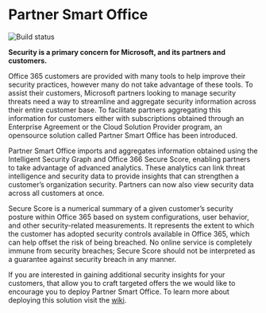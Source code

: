 # Partner Smart Office

![Build status](https://usocp.visualstudio.com/_apis/public/build/definitions/24f32206-cfd5-40e6-940d-0b99368492b0/11/badge)

**Security is a primary concern for Microsoft, and its partners and customers.**

Office 365 customers are provided with many tools to help improve their security practices, however many do not take advantage of these tools. To assist their customers, Microsoft partners looking to manage security threats need a way to streamline and aggregate security information across their entire customer base. To facilitate partners aggregating this information for customers either with subscriptions obtained through an Enterprise Agreement or the Cloud Solution Provider program, an opensource solution called Partner Smart Office has been introduced.

Partner Smart Office imports and aggregates information obtained using the Intelligent Security Graph and Office 366 Secure Score, enabling partners to take advantage of advanced analytics. These analytics can link threat intelligence and security data to provide insights that can strengthen a customer’s organization security. Partners can now also view security data across all customers at once.  

Secure Score is a numerical summary of a given customer’s security posture within Office 365 based on system configurations, user behavior, and other security-related measurements. It represents the extent to which the customer has adopted security controls available in Office 365, which can help offset the risk of being breached. No online service is completely immune from security breaches; Secure Score should not be interpreted as a guarantee against security breach in any manner.

If you are interested in gaining additional security insights for your customers, that allow you to craft targeted offers the we would like to encourage you to deploy Partner Smart Office. To learn more about deploying this solution visit the [wiki](https://github.com/Microsoft/Partner-Smart-Office/wiki).